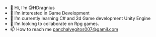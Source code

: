 - 👋 Hi, I’m @HDragnius
- 👀 I’m interested in Game Development
- 🌱 I’m currently learning C# and 2d Game development Unity Engine 
- 💞️ I’m looking to collaborate on Rpg games.
- 📫 How to reach me panchalvegitos007@gamil.com

<!---
HDragnius/HDragnius is a ✨ special ✨ repository because its `README.md` (this file) appears on your GitHub profile.
You can click the Preview link to take a look at your changes.
--->
